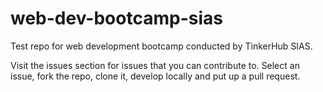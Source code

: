 # web-dev-bootcamp-sias
Test repo for web development bootcamp conducted by TinkerHub SIAS.

Visit the issues section for issues that you can contribute to. 
Select an issue, fork the repo, clone it, develop locally and put up a pull request.

